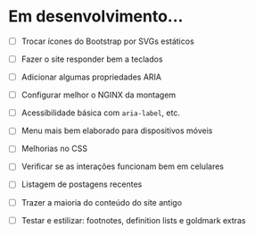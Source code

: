 # Em desenvolvimento...

- [ ] Trocar ícones do Bootstrap por SVGs estáticos
- [ ] Fazer o site responder bem a teclados
- [ ] Adicionar algumas propriedades ARIA
- [ ] Configurar melhor o NGINX da montagem
- [ ] Acessibilidade básica com `aria-label`, etc.
- [ ] Menu mais bem elaborado para dispositivos móveis
- [ ] Melhorias no CSS
- [ ] Verificar se as interações funcionam bem em celulares
- [ ] Listagem de postagens recentes
- [ ] Trazer a maioria do conteúdo do site antigo
- [ ] Testar e estilizar: footnotes, definition lists e goldmark extras


